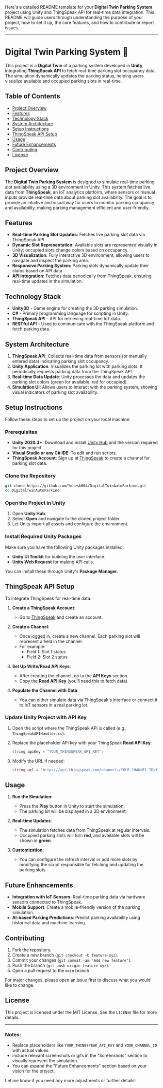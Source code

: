 Here's a detailed README template for your **Digital Twin Parking System** project using Unity and ThingSpeak API for real-time data integration. This README will guide users through understanding the purpose of your project, how to set it up, the core features, and how to contribute or report issues.

---

# Digital Twin Parking System 🚗

This project is a **Digital Twin** of a parking system developed in **Unity**, integrating **ThingSpeak API** to fetch real-time parking slot occupancy data. The simulation dynamically updates the parking status, helping users visualize available and occupied parking slots in real-time.

## Table of Contents
- [Project Overview](#project-overview)
- [Features](#features)
- [Technology Stack](#technology-stack)
- [System Architecture](#system-architecture)
- [Setup Instructions](#setup-instructions)
- [ThingSpeak API Setup](#thingspeak-api-setup)
- [Usage](#usage)
- [Future Enhancements](#future-enhancements)
- [Contributing](#contributing)
- [License](#license)

## Project Overview

The **Digital Twin Parking System** is designed to simulate real-time parking slot availability using a 3D environment in Unity. This system fetches live data from **ThingSpeak**, an IoT analytics platform, where sensors or manual inputs provide real-time data about parking slot availability. The goal is to provide an intuitive and visual way for users to monitor parking occupancy and availability, making parking management efficient and user-friendly.

## Features

- **Real-time Parking Slot Updates:** Fetches live parking slot data via ThingSpeak API.
- **Dynamic Slot Representation:** Available slots are represented visually in Unity; occupied slots change colors based on occupancy.
- **3D Visualization:** Fully interactive 3D environment, allowing users to navigate and inspect the parking area.
- **Responsive Parking System:** Parking slots dynamically update their status based on API data.
- **API Integration:** Fetches data periodically from ThingSpeak, ensuring real-time updates in the simulation.

## Technology Stack

- **Unity3D** - Game engine for creating the 3D parking simulation.
- **C#** - Primary programming language for scripting in Unity.
- **ThingSpeak API** - API for retrieving real-time IoT data.
- **RESTful API** - Used to communicate with the ThingSpeak platform and fetch parking data.

## System Architecture

1. **ThingSpeak API**: Collects real-time data from sensors (or manually entered data) indicating parking slot occupancy.
2. **Unity Application**: Visualizes the parking lot with parking slots. It periodically requests parking data from the ThingSpeak API.
3. **Real-time Data Update**: Unity processes the data and updates the parking slot colors (green for available, red for occupied).
4. **Simulation UI**: Allows users to interact with the parking system, showing visual indicators of parking slot availability.

## Setup Instructions

Follow these steps to set up the project on your local machine:

### Prerequisites

- **Unity 2020.3+**: Download and install [Unity Hub](https://unity.com/download) and the version required for this project.
- **Visual Studio or any C# IDE**: To edit and run scripts.
- **ThingSpeak Account**: Sign up at [ThingSpeak](https://thingspeak.com) to create a channel for parking slot data.

### Clone the Repository

```bash
git clone https://github.com/Yohesh004/DigitalTwinAutoParkino.git
cd DigitalTwinAutoParkino
```

### Open the Project in Unity

1. Open **Unity Hub**.
2. Select **Open** and navigate to the cloned project folder.
3. Let Unity import all assets and configure the environment.

### Install Required Unity Packages

Make sure you have the following Unity packages installed:
- **Unity UI Toolkit** for building the user interface.
- **Unity Web Request** for making API calls.

You can install these through Unity's **Package Manager**.

## ThingSpeak API Setup

To integrate ThingSpeak for real-time data:

1. **Create a ThingSpeak Account**:
   - Go to [ThingSpeak](https://thingspeak.com) and create an account.
   
2. **Create a Channel**:
   - Once logged in, create a new channel. Each parking slot will represent a field in the channel.
   - For example:
     - Field 1: Slot 1 status
     - Field 2: Slot 2 status

3. **Set Up Write/Read API Keys**:
   - After creating the channel, go to the **API Keys** section.
   - Copy the **Read API Key** (you’ll need this to fetch data).

4. **Populate the Channel with Data**:
   - You can either simulate data via ThingSpeak's interface or connect it to IoT sensors in a real parking lot.

### Update Unity Project with API Key

1. Open the script where the ThingSpeak API is called (e.g., `ThingSpeakAPIHandler.cs`).
2. Replace the placeholder API key with your ThingSpeak **Read API Key**:
   ```csharp
   string apiKey = "YOUR_THINGSPEAK_API_KEY";
   ```

3. Modify the URL if needed:
   ```csharp
   string url = "https://api.thingspeak.com/channels/YOUR_CHANNEL_ID/fields/1.json?api_key=" + apiKey;
   ```

## Usage

1. **Run the Simulation**:
   - Press the **Play** button in Unity to start the simulation.
   - The parking lot will be displayed in a 3D environment.

2. **Real-time Updates**:
   - The simulation fetches data from ThingSpeak at regular intervals.
   - Occupied parking slots will turn **red**, and available slots will be shown in **green**.

3. **Customization**:
   - You can configure the refresh interval or add more slots by modifying the script responsible for fetching and updating the parking slots.

## Future Enhancements

- **Integration with IoT Sensors**: Real-time parking data via hardware sensors connected to ThingSpeak.
- **Mobile Support**: Create a mobile-friendly version of the parking simulation.
- **AI-based Parking Predictions**: Predict parking availability using historical data and machine learning.

## Contributing

1. Fork the repository.
2. Create a new branch (`git checkout -b feature-xyz`).
3. Commit your changes (`git commit -am 'Add new feature'`).
4. Push the branch (`git push origin feature-xyz`).
5. Open a pull request to the `main` branch.

For major changes, please open an issue first to discuss what you would like to change.

## License

This project is licensed under the MIT License. See the `LICENSE` file for more details.

---

### Notes:
- Replace placeholders like `YOUR_THINGSPEAK_API_KEY` and `YOUR_CHANNEL_ID` with actual values.
- Include relevant screenshots or gifs in the "Screenshots" section to visually represent the simulation.
- You can expand the "Future Enhancements" section based on your vision for the project.

Let me know if you need any more adjustments or further details!
